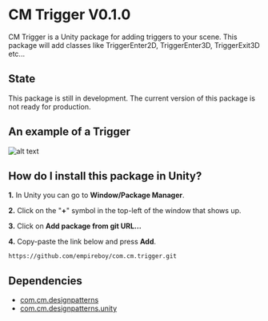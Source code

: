# CM Trigger V0.1.0

CM Trigger is a Unity package for adding triggers to your scene. This package will add classes like TriggerEnter2D, TriggerEnter3D, TriggerExit3D etc...

## State

This package is still in development. The current version of this package is not ready for production.

## An example of a Trigger

![alt text](https://i.imgur.com/2un3XbJ.png)

## How do I install this package in Unity?

**1.** In Unity you can go to **Window/Package Manager**.

**2.** Click on the "**+**" symbol in the top-left of the window that shows up.

**3.** Click on **Add package from git URL...**

**4.** Copy-paste the link below and press **Add**.

`
https://github.com/empireboy/com.cm.trigger.git
`

## Dependencies

* [com.cm.designpatterns](https://github.com/empireboy/com.cm.designpatterns)
* [com.cm.designpatterns.unity](https://github.com/empireboy/com.cm.designpatterns.unity)

